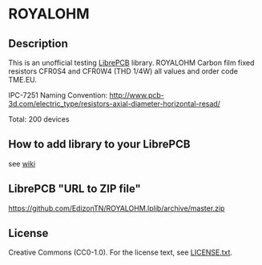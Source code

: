 # ROYALOHM

## Description

This is an unofficial testing [LibrePCB](https://librepcb.org) library. 
ROYALOHM Carbon film fixed resistors CFR0S4 and CFR0W4 (THD 1/4W) all values and order code TME.EU.

IPC-7251 Naming Convention: http://www.pcb-3d.com/electric_type/resistors-axial-diameter-horizontal-resad/

Total: 200 devices


## How to add library to your LibrePCB
see [wiki](../../wiki/)


## LibrePCB "URL to ZIP file"
https://github.com/EdizonTN/ROYALOHM.lplib/archive/master.zip


## License

Creative Commons (CC0-1.0). For the license text, see [LICENSE.txt](LICENSE.txt).
